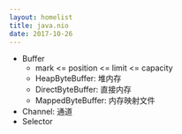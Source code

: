 ```yaml
---
layout: homelist
title: java.nio
date: 2017-10-26
---
```


* Buffer
    * mark &lt;= position &lt;= limit &lt;= capacity
    * HeapByteBuffer: 堆内存
    * DirectByteBuffer: 直接内存
    * MappedByteBuffer: 内存映射文件
* Channel: 通道
* Selector
